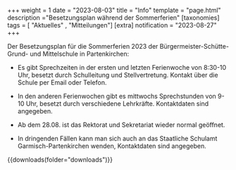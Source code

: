 +++
weight = 1
date = "2023-08-03"
title = "Info"
template = "page.html"
description ="Besetzungsplan während der Sommerferien"
[taxonomies]
tags = [ "Aktuelles" , "Mitteilungen"]
[extra]
notification = "2023-08-27"
+++

Der Besetzungsplan für die Sommerferien 2023 der Bürgermeister-Schütte-Grund- und Mittelschule in Partenkirchen:

- Es gibt Sprechzeiten in der ersten und letzten Ferienwoche von 8:30-10 Uhr, besetzt durch Schulleitung und Stellvertretung. Kontakt über die Schule per Email oder Telefon.

- In den anderen Ferienwochen gibt es mittwochs Sprechstunden von 9-10 Uhr, besetzt durch verschiedene Lehrkräfte. Kontaktdaten sind angegeben. 

- Ab dem 28.08. ist das Rektorat und Sekretariat wieder normal geöffnet.

- In dringenden Fällen kann man sich auch an das Staatliche Schulamt Garmisch-Partenkirchen wenden, Kontaktdaten sind angegeben.



{{downloads(folder="downloads")}}
